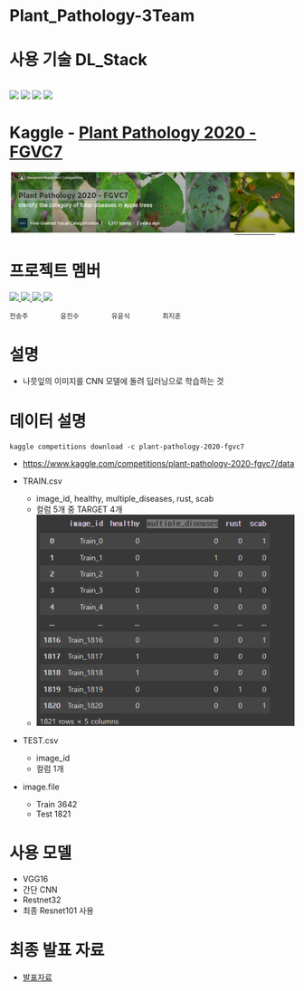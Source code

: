 # Plant_Pathology-3Team
# 사용 기술 DL_Stack


<br>
  <img src="https://img.shields.io/badge/Tensorflow-orange?logo=Tensorflow&logoColor=white"/> <img src="https://img.shields.io/badge/Numpy-blue?logo=Numpy&logoColor=white"/> <img src="https://img.shields.io/badge/Pandas-gray?logo=Pandas&logoColor=white"/> <img src="https://img.shields.io/badge/Pytorch-red?logo=Pytorch&logoColor=white"/>
</br>

# Kaggle - [Plant Pathology 2020 - FGVC7](https://www.kaggle.com/competitions/plant-pathology-2020-fgvc7/overview)

![Untitled](readmecapture/main.PNG)

# 프로젝트 멤버
<a href="https://github.com/songjooya">
    <img src="https://github.com/songjooya.png"
    width="100">
</a>
<a href="https://github.com/yjs6156">
    <img src="https://github.com/yjs6156.png"
    width="100">
</a>
<a href="https://github.com/yoonsic38">
    <img src="https://github.com/yoonsic38.png"
    width="100">
</a>
<a href="https://github.com/ji-hun-choi">
    <img src="https://github.com/ji-hun-choi.png"
    width="100">
</a>

```
전송주        윤진수        유윤식        최지훈
```

# 설명
- 나뭇잎의 이미지를 CNN 모델에 돌려 딥러닝으로 학습하는 것

# 데이터 설명
```
kaggle competitions download -c plant-pathology-2020-fgvc7
```
- https://www.kaggle.com/competitions/plant-pathology-2020-fgvc7/data
- TRAIN.csv
    - image_id, healthy, multiple_diseases, rust, scab
    - 컬럼 5개 중 TARGET 4개
    - ![Untitled](readmecapture/plot1.PNG)
    
- TEST.csv
    - image_id
    - 컬럼 1개
- image.file
    - Train 3642
    - Test 1821

# 사용 모델
- VGG16
- 간단 CNN
- Restnet32
- 최종 Resnet101 사용

# 최종 발표 자료
- [발표자료](./3조발표.ipynb)
